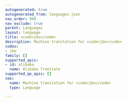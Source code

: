 ```yaml
---
autogenerated: true
autogenerated_from: languages.json
nav_order: 999
nav_exclude: true
parent: Languages
layout: language
title: <code>jbo</code>
description: Machine translation for <code>jbo</code>
codes:
- jbo
family: []
supported_apis:
- id: alibaba
  name: Alibaba Translate
supported_qe_apis: []
seo:
  name: Machine translation for <code>jbo</code>
  type: Language

---
```


